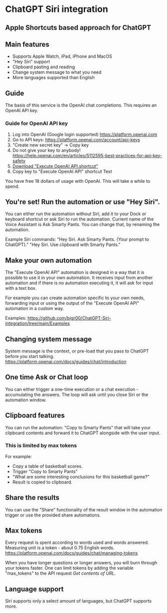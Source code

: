 # ChatGPT Siri integration

## Apple Shortcuts based approach for ChatGPT

## Main features
- Supports Apple Watch, iPad, iPhone and MacOS
- "Hey Siri" support
- Clipboard pasting and reading
- Change system message to what you need
- More languages supported than English

## Guide

The basis of this service is the OpenAI chat completions. This requires an OpenAI API key.

### Guide for OpenAI API key
1. Log into OpenAI (Google login supported) https://platform.openai.com
2. Go to API keys: https://platform.openai.com/account/api-keys
3. "Create new secret key" -> Copy key
4. Do not give your key to anybody! https://help.openai.com/en/articles/5112595-best-practices-for-api-key-safety
5. [Download "Execute OpenAI API.shortcut"](https://github.com/bigr00/ChatGPT-Siri-integration/blob/main/Execute%20OpenAI%20API.shortcut)
6. Copy key to "Execute OpenAI API" shortcut Text 

You have free 18 dollars of usage with OpenAI. This will take a while to spend.

## You're set! Run the automation or use "Hey Siri".
You can either run the automation without Siri, add it to your Dock or keyboard shortcut or ask Siri to run the automation. Current name of the Voice Assistant is Ask Smarty Pants. You can change that, by renaming the automation.

Example Siri commands:
"Hey Siri. Ask Smarty Pants. {Your prompt to ChatGPT}."
"Hey Siri. Use clipboard with Smarty Pants."

## Make your own automation
The "Execute OpenAI API" automation is designed in a way that it is possible to use it in your own automation. It receives input from another automation and if there is no automation executing it, it will ask for input with a text box. 

For example you can create automation specific to your own needs, forwarding input or using the output of the "Execute OpenAI API" automation in a custom way.

Examples:
https://github.com/bigr00/ChatGPT-Siri-integration/tree/main/Examples

## Changing system message 

System message is the context, or pre-load that you pass to ChatGPT before you start talking. 
https://platform.openai.com/docs/guides/chat/introduction

## One time Ask or Chat loop
You can either trigger a one-time execution or a chat execution - accumulating the answers.
The loop will ask until you close Siri or the automation window.

## Clipboard features
You can run the automation: "Copy to Smarty Pants" that will take your clipboard contents and forward it to ChatGPT alongside with the user input. 
### This is limited by max tokens

For example:
- Copy a table of basketball scores.
- Trigger "Copy to Smarty Pants"
- "What are some interesting conclusions for this basketball game?"
- Result is copied to clipboard.

## Share the results
You can use the "Share" functionality of the result window in the automation trigger or use the provided share automations.

## Max tokens
Every request is spent according to words used and words answered. Measuring unit is a token - about 0.75 English words.
https://platform.openai.com/docs/guides/chat/managing-tokens

When you have longer questions or longer answers, you will burn through your tokens faster. 
One can limit tokens by adding the variable "max_tokens" to the API request *Get contents of URL*.

## Language support
Siri supports only a select amount of languages, but ChatGPT supports more.
